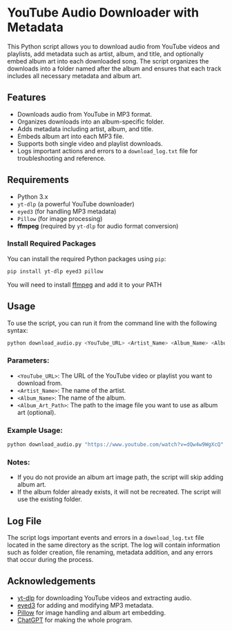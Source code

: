 # YouTube Audio Downloader with Metadata

This Python script allows you to download audio from YouTube videos and playlists, add metadata such as artist, album, and title, and optionally embed album art into each downloaded song. The script organizes the downloads into a folder named after the album and ensures that each track includes all necessary metadata and album art.

## Features

- Downloads audio from YouTube in MP3 format.
- Organizes downloads into an album-specific folder.
- Adds metadata including artist, album, and title.
- Embeds album art into each MP3 file.
- Supports both single video and playlist downloads.
- Logs important actions and errors to a `download_log.txt` file for troubleshooting and reference.

## Requirements

- Python 3.x
- `yt-dlp` (a powerful YouTube downloader)
- `eyed3` (for handling MP3 metadata)
- `Pillow` (for image processing)
- **ffmpeg** (required by `yt-dlp` for audio format conversion)
  
### Install Required Packages

You can install the required Python packages using `pip`:

```bash
pip install yt-dlp eyed3 pillow
```
You will need to install [ffmpeg](https://ffmpeg.org/download.html) and add it to your PATH

## Usage

To use the script, you can run it from the command line with the following syntax:

```bash
python download_audio.py <YouTube_URL> <Artist_Name> <Album_Name> <Album_Art_Path>
```

### Parameters:
- `<YouTube_URL>`: The URL of the YouTube video or playlist you want to download from.
- `<Artist_Name>`: The name of the artist.
- `<Album_Name>`: The name of the album.
- `<Album_Art_Path>`: The path to the image file you want to use as album art (optional).

### Example Usage:

```bash
python download_audio.py "https://www.youtube.com/watch?v=dQw4w9WgXcQ" "Rick Astley" "Never Gonna Give You Up" "path_to_album_art.jpg"
```

### Notes:
- If you do not provide an album art image path, the script will skip adding album art.
- If the album folder already exists, it will not be recreated. The script will use the existing folder.
  
## Log File

The script logs important events and errors in a `download_log.txt` file located in the same directory as the script. The log will contain information such as folder creation, file renaming, metadata addition, and any errors that occur during the process.

## Acknowledgements

- [yt-dlp](https://github.com/yt-dlp/yt-dlp) for downloading YouTube videos and extracting audio.
- [eyed3](https://github.com/nicfit/eyed3) for adding and modifying MP3 metadata.
- [Pillow](https://pillow.readthedocs.io/en/stable/) for image handling and album art embedding.
- [ChatGPT](https://chatgpt.com/) for making the whole program.
